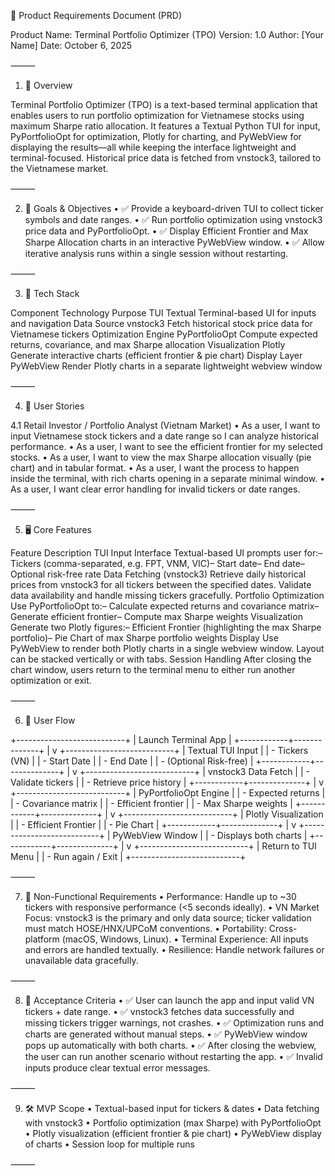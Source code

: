 
📝 Product Requirements Document (PRD)

Product Name: Terminal Portfolio Optimizer (TPO)
Version: 1.0
Author: [Your Name]
Date: October 6, 2025

⸻

1. 🧭 Overview

Terminal Portfolio Optimizer (TPO) is a text-based terminal application that enables users to run portfolio optimization for Vietnamese stocks using maximum Sharpe ratio allocation.
It features a Textual Python TUI for input, PyPortfolioOpt for optimization, Plotly for charting, and PyWebView for displaying the results—all while keeping the interface lightweight and terminal-focused.
Historical price data is fetched from vnstock3, tailored to the Vietnamese market.

⸻

2. 🎯 Goals & Objectives
	•	✅ Provide a keyboard-driven TUI to collect ticker symbols and date ranges.
	•	✅ Run portfolio optimization using vnstock3 price data and PyPortfolioOpt.
	•	✅ Display Efficient Frontier and Max Sharpe Allocation charts in an interactive PyWebView window.
	•	✅ Allow iterative analysis runs within a single session without restarting.

⸻

3. 🧰 Tech Stack

Component	Technology	Purpose
TUI	Textual	Terminal-based UI for inputs and navigation
Data Source	vnstock3	Fetch historical stock price data for Vietnamese tickers
Optimization Engine	PyPortfolioOpt	Compute expected returns, covariance, and max Sharpe allocation
Visualization	Plotly	Generate interactive charts (efficient frontier & pie chart)
Display Layer	PyWebView	Render Plotly charts in a separate lightweight webview window


⸻

4. 👤 User Stories

4.1 Retail Investor / Portfolio Analyst (Vietnam Market)
	•	As a user, I want to input Vietnamese stock tickers and a date range so I can analyze historical performance.
	•	As a user, I want to see the efficient frontier for my selected stocks.
	•	As a user, I want to view the max Sharpe allocation visually (pie chart) and in tabular format.
	•	As a user, I want the process to happen inside the terminal, with rich charts opening in a separate minimal window.
	•	As a user, I want clear error handling for invalid tickers or date ranges.

⸻

5. 🖥️ Core Features

Feature	Description
TUI Input Interface	Textual-based UI prompts user for:– Tickers (comma-separated, e.g. FPT, VNM, VIC)– Start date– End date– Optional risk-free rate
Data Fetching (vnstock3)	Retrieve daily historical prices from vnstock3 for all tickers between the specified dates. Validate data availability and handle missing tickers gracefully.
Portfolio Optimization	Use PyPortfolioOpt to:– Calculate expected returns and covariance matrix– Generate efficient frontier– Compute max Sharpe weights
Visualization	Generate two Plotly figures:– Efficient Frontier (highlighting the max Sharpe portfolio)– Pie Chart of max Sharpe portfolio weights
Display	Use PyWebView to render both Plotly charts in a single webview window. Layout can be stacked vertically or with tabs.
Session Handling	After closing the chart window, users return to the terminal menu to either run another optimization or exit.


⸻

6. 🧭 User Flow

+---------------------------+
| Launch Terminal App       |
+------------+--------------+
             |
             v
+---------------------------+
| Textual TUI Input         |
| - Tickers (VN)           |
| - Start Date             |
| - End Date               |
| - (Optional Risk-free)   |
+------------+--------------+
             |
             v
+---------------------------+
| vnstock3 Data Fetch       |
| - Validate tickers       |
| - Retrieve price history |
+------------+--------------+
             |
             v
+---------------------------+
| PyPortfolioOpt Engine     |
| - Expected returns       |
| - Covariance matrix      |
| - Efficient frontier     |
| - Max Sharpe weights     |
+------------+--------------+
             |
             v
+---------------------------+
| Plotly Visualization      |
| - Efficient Frontier     |
| - Pie Chart             |
+------------+--------------+
             |
             v
+---------------------------+
| PyWebView Window          |
| - Displays both charts   |
+------------+--------------+
             |
             v
+---------------------------+
| Return to TUI Menu        |
| - Run again / Exit       |
+---------------------------+


⸻

7. 🧠 Non-Functional Requirements
	•	Performance: Handle up to ~30 tickers with responsive performance (<5 seconds ideally).
	•	VN Market Focus: vnstock3 is the primary and only data source; ticker validation must match HOSE/HNX/UPCoM conventions.
	•	Portability: Cross-platform (macOS, Windows, Linux).
	•	Terminal Experience: All inputs and errors are handled textually.
	•	Resilience: Handle network failures or unavailable data gracefully.

⸻

8. 🧪 Acceptance Criteria
	•	✅ User can launch the app and input valid VN tickers + date range.
	•	✅ vnstock3 fetches data successfully and missing tickers trigger warnings, not crashes.
	•	✅ Optimization runs and charts are generated without manual steps.
	•	✅ PyWebView window pops up automatically with both charts.
	•	✅ After closing the webview, the user can run another scenario without restarting the app.
	•	✅ Invalid inputs produce clear textual error messages.

⸻

9. 🛠️ MVP Scope
	•	Textual-based input for tickers & dates
	•	Data fetching with vnstock3
	•	Portfolio optimization (max Sharpe) with PyPortfolioOpt
	•	Plotly visualization (efficient frontier & pie chart)
	•	PyWebView display of charts
	•	Session loop for multiple runs
  

⸻

